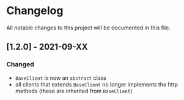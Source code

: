 # Changelog

All notable changes to this project will be documented in this file.

## [1.2.0] - 2021-09-XX

### Changed

- `BaseClient` is now an `abstract` class
- all clients that extends `BaseClient` no longer implements the http methods (these are inherited from `BaseClient`)
